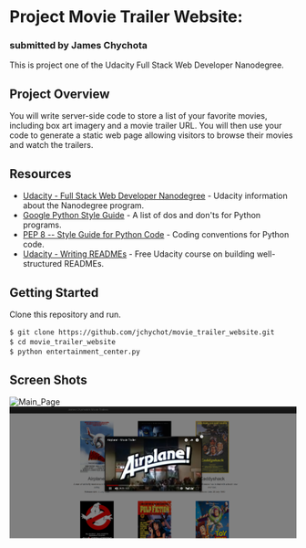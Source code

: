 # Project Movie Trailer Website:
### submitted by James Chychota

This is project one of the Udacity Full Stack Web Developer Nanodegree.

## Project Overview
You will write server-side code to store a list of your favorite movies, including box art imagery and a movie trailer URL. You will then use your code to generate a static web page allowing visitors to browse their movies and watch the trailers.

## Resources

* [Udacity - Full Stack Web Developer Nanodegree](https://www.udacity.com/course/full-stack-web-developer-nanodegree--nd004/) - Udacity information about the Nanodegree program.
* [Google Python Style Guide](https://google.github.io/styleguide/pyguide.html) - A list of dos and don'ts for Python programs.
* [PEP 8 -- Style Guide for Python Code](https://www.python.org/dev/peps/pep-0008/) - Coding conventions for Python code.
* [Udacity - Writing READMEs](https://www.udacity.com/course/writing-readmes--ud777) - Free Udacity course on building well-structured READMEs.


## Getting Started

Clone this repository and run.

```sh
$ git clone https://github.com/jchychot/movie_trailer_website.git
$ cd movie_trailer_website
$ python entertainment_center.py
```

## Screen Shots
![Main_Page](./img/Main.PNG)
![Trailer](./img/Trailer.PNG)